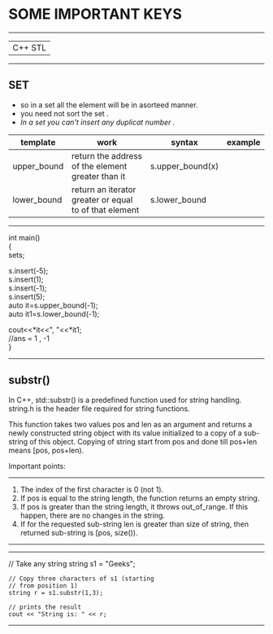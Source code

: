 
# SOME IMPORTANT KEYS
___
| |
|-|
|C++ STL|
___
## SET
* so in a set all the element will be in asorteed manner. 
* you need not sort the set .
* _In a set you can't insert any duplicat number ._<br />


|template|work|syntax|example|
|--------|----|-------|------|
|upper_bound|return the address of the element greater than it|s.upper_bound(x)| |
|lower_bound|return an iterator greater or equal to of that  element|s.lower_bound| |
___
int main()<br />
{<br />
set<int >s;<br />

s.insert(-5);<br />
s.insert(1);<br />
s.insert(-1);<br />
s.insert(5);<br />
auto it=s.upper_bound(-1);<br />
auto it1=s.lower_bound(-1);<br />

cout<<*it<<", "<<*it1;<br />
//ans = 1 , -1<br />
}
___

## substr()
In C++, std::substr() is a predefined function used for string handling. string.h is the header file required for string functions. <br />

This function takes two values pos and len as an argument and returns a newly constructed string object with its value initialized to a copy of a sub-string of this object. Copying of string start from pos and done till pos+len means [pos, pos+len).<br />

Important points:
___
   1. The index of the first character is 0 (not 1).
   1. If pos is equal to the string length, the function returns an empty string.
   1. If pos is greater than the string length, it throws out_of_range. If this happen, there are no changes in the string.
   1. If for the requested sub-string len is greater than size of string, then returned sub-string is [pos, size()).
___

___
// Take any string 
	string s1 = "Geeks"; 

	// Copy three characters of s1 (starting 
	// from position 1) 
	string r = s1.substr(1,3); 

	// prints the result 
	cout << "String is: " << r; 
  ___
